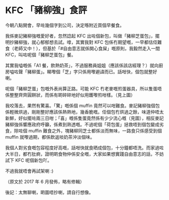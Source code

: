 # KFC 「豬柳強」食評

今朝八點開會，早咗幾個字到公司，決定喺附近買個早餐食。

我係麥記豬柳強嘅愛好者，忽然諗起 KFC 出咗個新包，叫做「豬柳芝蛋包」，擺明抄豬柳強，就心郁郁想去試。嗱，其實我對 KFC 包係冇期望嘅，一早都估佢難食（老師又中！），但基於「#自由意志就係開心食屎」嘅原則，我毅然走入一間 KFC，叫咗呢個「豬柳芝蛋包」餐。

其實我嗌嘅係「A1 餐，飲熱奶茶」，不過服務員姐姐（應該係該店經理？）就向廚房嗌咗聲「豬柳蛋」。睇嚟個「芝」字只係用嚟避諱而已。話咁快，個包就整好喇。

呢個「豬柳芝蛋」包嘅外表尚算正路。可能 KFC 冇老麥嘅煎蛋器具，所以隻蛋唔係整整齊齊圓餅狀，而係有啲碎碎地好似用鑊嚟煎咁樣。（見上圖）

我咬落去，果然有驚喜。「驚」嘅係個 muffin 竟然可以咁難食。麥記豬柳強個包係輕微烘過，剛剛整好應該係熱熱地，幾香脆嘅。佢個包冇烘過之餘，味道仲唔太新鮮，好似擺咗兩三日咁；「喜」嘅係隻蛋竟然係有少少流心嘅（見圖），相反麥記豬柳強係響應政府呼籲，係煮到熟透嘅。不過呢個「荷包蛋」拯救唔到個包變成劣食，除咗個 muffin 難食之外，塊豬柳同芝士都係淡而無味，一路食只係感受到個 muffin 就嚟過期，都係飲返啖奶茶沖淡個味。

我個人對劣食嘅包容程度好高嘅，話咁快就食晒成個包，十分鐘都唔洗。而家過咗大半日，都冇肚痾，證明啲食物仲係安全嘅，大家如果想實踐自由意志的話，不妨試下 KFC 呢個新包吖。

不過我就唔會再試架喇 :)

（原文於 2017 年 6 月發佈，略有修輯）

後記：太無聊喇，啲圖唔抄喇，請自行想像。

